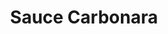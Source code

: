 ---
layout: blog
permalink: /sauce-carbonara/
pagedesc: Sauce Carbonara
title: Sauce Carbonara
headline: Sauce Carbonara
thumbnail: /assets/images/sauce-carbonara.jpg
datafile: sauce-carbonara
tags: [Hauptspeise, Pasta, Sauce] #Tags
---